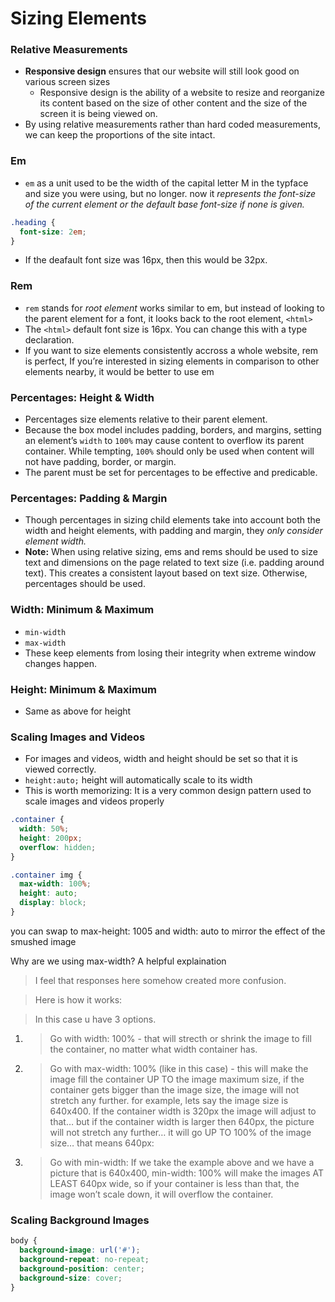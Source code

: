 # Sizing Elements

### Relative Measurements

- **Responsive design** ensures that our website will still look good on various screen sizes
   - Responsive design is the ability of a website to resize and reorganize its content based on the size of other content and the size of the screen it is being viewed on.
- By using relative measurements rather than hard coded measurements, we can keep the proportions of the site intact.

### Em

- `em` as a unit used to be the width of the capital letter M in the typface and size you were using, but no longer. now it *represents the font-size of the current element or the default base font-size if none is given.*

```css
.heading {
  font-size: 2em;
}
```

- If the deafault font size was 16px, then this would be 32px.

### Rem

- `rem` stands for *root element* works similar to em, but instead of looking to the parent element for a font, it looks back to the root element, `<html>`
- The `<html>` default font size is 16px. You can change this with a type declaration.
- If you want to size elements consistently accross a whole website, rem is perfect, If you’re interested in sizing elements in comparison to other elements nearby, it would be better to use em

### Percentages: Height & Width

- Percentages size elements relative to their parent element.
- Because the box model includes padding, borders, and margins, setting an element’s `width` to `100%` may cause content to overflow its parent container. While tempting, `100%` should only be used when content will not have padding, border, or margin.
- The parent must be set for percentages to be effective and predicable.

### Percentages: Padding & Margin

- Though percentages in sizing child elements take into account both the width and height elements, with padding and margin, they *only consider element width.*
- **Note:** When using relative sizing, ems and rems should be used to size text and dimensions on the page related to text size (i.e. padding around text). This creates a consistent layout based on text size. Otherwise, percentages should be used.

### Width: Minimum & Maximum

- `min-width`
- `max-width`
- These keep elements from losing their integrity when extreme window changes happen.

### Height: Minimum & Maximum

- Same as above for height

### Scaling Images and Videos

- For images and videos, width and height should be set so that it is viewed correctly.
- `height:auto;` height will automatically scale to its width
- This is worth memorizing: It is a very common design pattern used to scale images and videos properly

```css
.container {
  width: 50%;
  height: 200px;
  overflow: hidden;
}

.container img {
  max-width: 100%;
  height: auto;
  display: block;
}
```

you can swap to max-height: 1005 and width: auto to mirror the effect of the smushed image

Why are we using max-width? A helpful explaination

> I feel that responses here somehow created more confusion.

> Here is how it works:

> In this case u have 3 options.

1. > Go with width: 100% - that will strecth or shrink the image to fill the container, no matter what width container has.
2. > Go with max-width: 100% (like in this case) - this will make the image fill the container UP TO the image maximum size, if the container gets bigger than the image size, the image will not stretch any further. for example, lets say the image size is 640x400. If the container width is 320px the image will adjust to that… but if the container width is larger then 640px, the picture will not stretch any further… it will go UP TO 100% of the image size… that means 640px:
3. > Go with min-width: If we take the example above and we have a picture that is 640x400, min-width: 100% will make the images AT LEAST 640px wide, so if your container is less than that, the image won’t scale down, it will overflow the container.

### Scaling Background Images

```css
body {
  background-image: url('#');
  background-repeat: no-repeat;
  background-position: center;
  background-size: cover;
}
```

